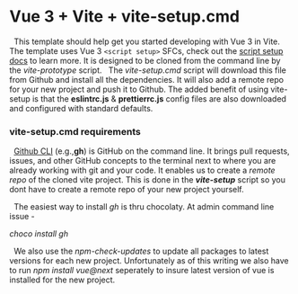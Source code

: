 # Vue 3 + Vite + vite-setup.cmd

&nbsp;&nbsp;This template should help get you started developing with Vue 3 in Vite. The template uses Vue 3 `<script setup>` SFCs, check out the [script setup docs](https://v3.vuejs.org/api/sfc-script-setup.html#sfc-script-setup) to learn more. It is designed to be cloned from the command line by the _vite-prototype_ script.
&nbsp;&nbsp;The _vite-setup.cmd_ script will download this file from Github and install all the dependencies. It will also add a remote repo for your new project and push it to Github. The added benefit of using vite-setup is that the **eslintrc.js** & **prettierrc.js** config files are also downloaded and configured with standard defaults.

### vite-setup.cmd requirements
&nbsp;&nbsp;[Github CLI](https://github.com/cli/cli) (e.g.,**gh**) is GitHub on the command line. It brings pull requests, issues, and other GitHub concepts to the terminal next to where you are already working with git and your code. It enables us to create a _remote repo_ of the cloned vite project. This is done in the ***vite-setup*** script so you dont have to create a remote repo of your new project yourself.

&nbsp;&nbsp;The easiest way to install _gh_ is thru chocolaty. At admin command line issue -

_choco install gh_

&nbsp;&nbsp;We also use the _npm-check-updates_ to update all packages to latest versions for each new project. Unfortunately as of this writing we also have to run _npm install vue@next_ seperately to insure latest version of vue is installed for the new project.






